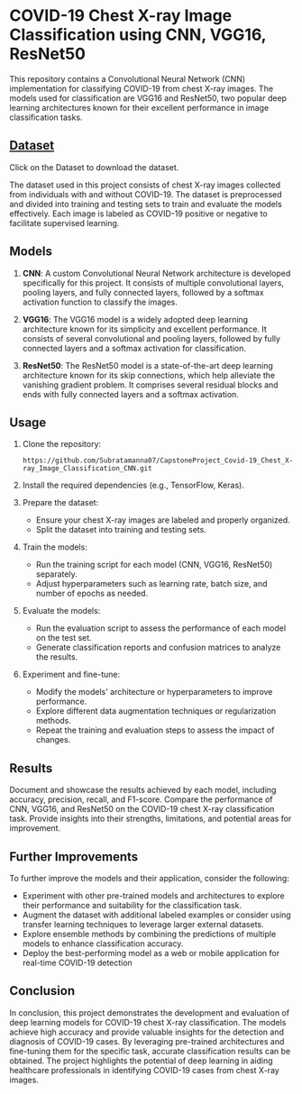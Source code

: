 # COVID-19 Chest X-ray Image Classification using CNN, VGG16, ResNet50

This repository contains a Convolutional Neural Network (CNN) implementation for classifying COVID-19 from chest X-ray images. The models used for classification are VGG16 and ResNet50, two popular deep learning architectures known for their excellent performance in image classification tasks.

## [Dataset](https://www.kaggle.com/datasets/pranavraikokte/covid19-image-dataset/download?datasetVersionNumber=2)
Click on the Dataset to download the dataset.

The dataset used in this project consists of chest X-ray images collected from individuals with and without COVID-19. The dataset is preprocessed and divided into training and testing sets to train and evaluate the models effectively. Each image is labeled as COVID-19 positive or negative to facilitate supervised learning.

## Models
1. **CNN**: A custom Convolutional Neural Network architecture is developed specifically for this project. It consists of multiple convolutional layers, pooling layers, and fully connected layers, followed by a softmax activation function to classify the images.

2. **VGG16**: The VGG16 model is a widely adopted deep learning architecture known for its simplicity and excellent performance. It consists of several convolutional and pooling layers, followed by fully connected layers and a softmax activation for classification.

3. **ResNet50**: The ResNet50 model is a state-of-the-art deep learning architecture known for its skip connections, which help alleviate the vanishing gradient problem. It comprises several residual blocks and ends with fully connected layers and a softmax activation.

## Usage
1. Clone the repository:
   ```
   https://github.com/Subratamanna07/CapstoneProject_Covid-19_Chest_X-ray_Image_Classification_CNN.git
   ```

2. Install the required dependencies (e.g., TensorFlow, Keras).

3. Prepare the dataset:
   - Ensure your chest X-ray images are labeled and properly organized.
   - Split the dataset into training and testing sets.

4. Train the models:
   - Run the training script for each model (CNN, VGG16, ResNet50) separately.
   - Adjust hyperparameters such as learning rate, batch size, and number of epochs as needed.

5. Evaluate the models:
   - Run the evaluation script to assess the performance of each model on the test set.
   - Generate classification reports and confusion matrices to analyze the results.

6. Experiment and fine-tune:
   - Modify the models' architecture or hyperparameters to improve performance.
   - Explore different data augmentation techniques or regularization methods.
   - Repeat the training and evaluation steps to assess the impact of changes.

## Results
Document and showcase the results achieved by each model, including accuracy, precision, recall, and F1-score. Compare the performance of CNN, VGG16, and ResNet50 on the COVID-19 chest X-ray classification task. Provide insights into their strengths, limitations, and potential areas for improvement.

## Further Improvements
To further improve the models and their application, consider the following:

- Experiment with other pre-trained models and architectures to explore their performance and suitability for the classification task.
- Augment the dataset with additional labeled examples or consider using transfer learning techniques to leverage larger external 
  datasets.
- Explore ensemble methods by combining the predictions of multiple models to enhance classification accuracy.
- Deploy the best-performing model as a web or mobile application for real-time COVID-19 detection
## Conclusion
In conclusion, this project demonstrates the development and evaluation of deep learning models for COVID-19 chest X-ray classification. The models achieve high accuracy and provide valuable insights for the detection and diagnosis of COVID-19 cases. By leveraging pre-trained architectures and fine-tuning them for the specific task, accurate classification results can be obtained. The project highlights the potential of deep learning in aiding healthcare professionals in identifying COVID-19 cases from chest X-ray images.

